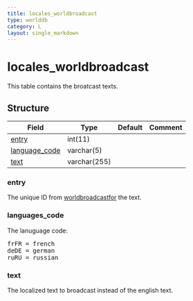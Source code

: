 ```yaml
---
title: locales_worldbroadcast
type: worlddb
category: L
layout: single_markdown
---
```


# locales_worldbroadcast
This table contains the broatcast texts. 

## Structure

Field                                                                                            | Type         | Default | Comment
------------------------------------------------------------------------------------------------ | ------------ | ------- | -------
[entry](#entry)                                                                                  | int(11)      |         |        
[language_code](#language_code)                                                                  | varchar(5)   |         |        
[text](#text)                                                                                    | varchar(255) |         |        

### entry

The unique ID from [worldbroadcastfor](/Wiki/database/world/worldbroadcast/ "Worldbroadcast") the text.

### languages_code

The lanuguage code:

<pre>
frFR = french
deDE = german
ruRU = russian
</pre>

### text

The localized text to broadcast instead of the english text.